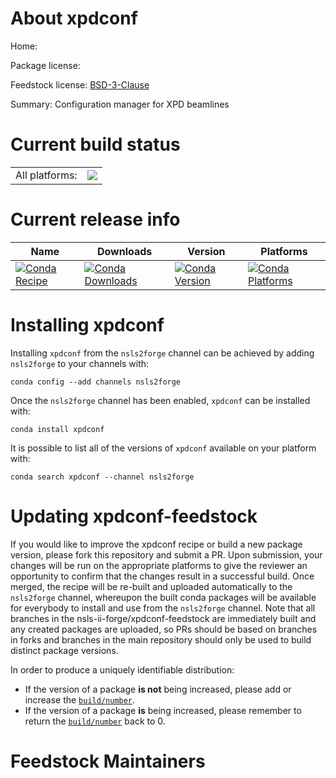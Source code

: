 About xpdconf
=============

Home: 

Package license: 

Feedstock license: [BSD-3-Clause](https://github.com/nsls-ii-forge/xpdconf-feedstock/blob/master/LICENSE.txt)

Summary: Configuration manager for XPD beamlines

Current build status
====================


<table><tr><td>All platforms:</td>
    <td>
      <a href="https://dev.azure.com/nsls2forge/nsls2forge/_build/latest?definitionId=185&branchName=master">
        <img src="https://dev.azure.com/nsls2forge/nsls2forge/_apis/build/status/xpdconf-feedstock?branchName=master">
      </a>
    </td>
  </tr>
</table>

Current release info
====================

| Name | Downloads | Version | Platforms |
| --- | --- | --- | --- |
| [![Conda Recipe](https://img.shields.io/badge/recipe-xpdconf-green.svg)](https://anaconda.org/nsls2forge/xpdconf) | [![Conda Downloads](https://img.shields.io/conda/dn/nsls2forge/xpdconf.svg)](https://anaconda.org/nsls2forge/xpdconf) | [![Conda Version](https://img.shields.io/conda/vn/nsls2forge/xpdconf.svg)](https://anaconda.org/nsls2forge/xpdconf) | [![Conda Platforms](https://img.shields.io/conda/pn/nsls2forge/xpdconf.svg)](https://anaconda.org/nsls2forge/xpdconf) |

Installing xpdconf
==================

Installing `xpdconf` from the `nsls2forge` channel can be achieved by adding `nsls2forge` to your channels with:

```
conda config --add channels nsls2forge
```

Once the `nsls2forge` channel has been enabled, `xpdconf` can be installed with:

```
conda install xpdconf
```

It is possible to list all of the versions of `xpdconf` available on your platform with:

```
conda search xpdconf --channel nsls2forge
```




Updating xpdconf-feedstock
==========================

If you would like to improve the xpdconf recipe or build a new
package version, please fork this repository and submit a PR. Upon submission,
your changes will be run on the appropriate platforms to give the reviewer an
opportunity to confirm that the changes result in a successful build. Once
merged, the recipe will be re-built and uploaded automatically to the
`nsls2forge` channel, whereupon the built conda packages will be available for
everybody to install and use from the `nsls2forge` channel.
Note that all branches in the nsls-ii-forge/xpdconf-feedstock are
immediately built and any created packages are uploaded, so PRs should be based
on branches in forks and branches in the main repository should only be used to
build distinct package versions.

In order to produce a uniquely identifiable distribution:
 * If the version of a package **is not** being increased, please add or increase
   the [``build/number``](https://conda.io/docs/user-guide/tasks/build-packages/define-metadata.html#build-number-and-string).
 * If the version of a package **is** being increased, please remember to return
   the [``build/number``](https://conda.io/docs/user-guide/tasks/build-packages/define-metadata.html#build-number-and-string)
   back to 0.

Feedstock Maintainers
=====================



